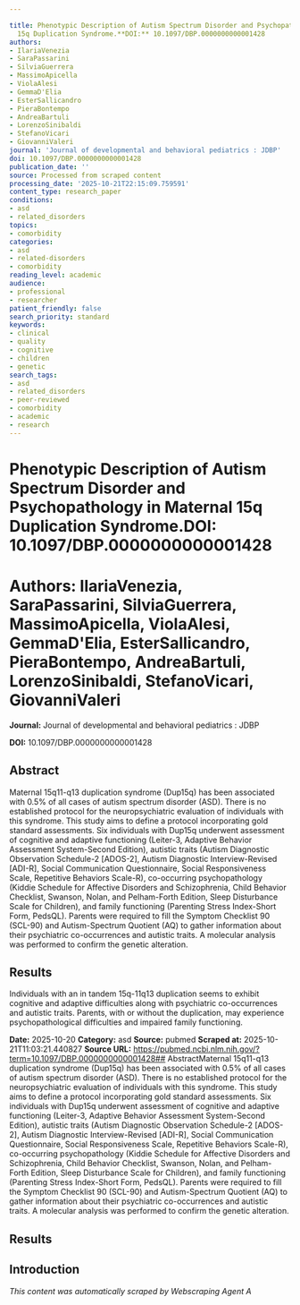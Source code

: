```yaml
---

title: Phenotypic Description of Autism Spectrum Disorder and Psychopathology in Maternal
  15q Duplication Syndrome.**DOI:** 10.1097/DBP.0000000000001428
authors:
- IlariaVenezia
- SaraPassarini
- SilviaGuerrera
- MassimoApicella
- ViolaAlesi
- GemmaD'Elia
- EsterSallicandro
- PieraBontempo
- AndreaBartuli
- LorenzoSinibaldi
- StefanoVicari
- GiovanniValeri
journal: 'Journal of developmental and behavioral pediatrics : JDBP'
doi: 10.1097/DBP.0000000000001428
publication_date: ''
source: Processed from scraped content
processing_date: '2025-10-21T22:15:09.759591'
content_type: research_paper
conditions:
- asd
- related_disorders
topics:
- comorbidity
categories:
- asd
- related-disorders
- comorbidity
reading_level: academic
audience:
- professional
- researcher
patient_friendly: false
search_priority: standard
keywords:
- clinical
- quality
- cognitive
- children
- genetic
search_tags:
- asd
- related_disorders
- peer-reviewed
- comorbidity
- academic
- research
---
```




# Phenotypic Description of Autism Spectrum Disorder and Psychopathology in Maternal 15q Duplication Syndrome.**DOI:** 10.1097/DBP.0000000000001428

# **Authors:** IlariaVenezia, SaraPassarini, SilviaGuerrera, MassimoApicella, ViolaAlesi, GemmaD'Elia, EsterSallicandro, PieraBontempo, AndreaBartuli, LorenzoSinibaldi, StefanoVicari, GiovanniValeri

**Journal:** Journal of developmental and behavioral pediatrics : JDBP

**DOI:** 10.1097/DBP.0000000000001428

## Abstract

Maternal 15q11-q13 duplication syndrome (Dup15q) has been associated with 0.5% of all cases of autism spectrum disorder (ASD). There is no established protocol for the neuropsychiatric evaluation of individuals with this syndrome. This study aims to define a protocol incorporating gold standard assessments.
Six individuals with Dup15q underwent assessment of cognitive and adaptive functioning (Leiter-3, Adaptive Behavior Assessment System-Second Edition), autistic traits (Autism Diagnostic Observation Schedule-2 [ADOS-2], Autism Diagnostic Interview-Revised [ADI-R], Social Communication Questionnaire, Social Responsiveness Scale, Repetitive Behaviors Scale-R), co-occurring psychopathology (Kiddie Schedule for Affective Disorders and Schizophrenia, Child Behavior Checklist, Swanson, Nolan, and Pelham-Forth Edition, Sleep Disturbance Scale for Children), and family functioning (Parenting Stress Index-Short Form, PedsQL). Parents were required to fill the Symptom Checklist 90 (SCL-90) and Autism-Spectrum Quotient (AQ) to gather information about their psychiatric co-occurrences and autistic traits. A molecular analysis was performed to confirm the genetic alteration.
## Results
Individuals with an in tandem 15q-11q13 duplication seems to exhibit cognitive and adaptive difficulties along with psychiatric co-occurrences and autistic traits. Parents, with or without the duplication, may experience psychopathological difficulties and impaired family functioning.

**Date:** 2025-10-20
**Category:** asd
**Source:** pubmed
**Scraped at:** 2025-10-21T11:03:21.440827
**Source URL:** https://pubmed.ncbi.nlm.nih.gov/?term=10.1097/DBP.0000000000001428## AbstractMaternal 15q11-q13 duplication syndrome (Dup15q) has been associated with 0.5% of all cases of autism spectrum disorder (ASD). There is no established protocol for the neuropsychiatric evaluation of individuals with this syndrome. This study aims to define a protocol incorporating gold standard assessments.
Six individuals with Dup15q underwent assessment of cognitive and adaptive functioning (Leiter-3, Adaptive Behavior Assessment System-Second Edition), autistic traits (Autism Diagnostic Observation Schedule-2 [ADOS-2], Autism Diagnostic Interview-Revised [ADI-R], Social Communication Questionnaire, Social Responsiveness Scale, Repetitive Behaviors Scale-R), co-occurring psychopathology (Kiddie Schedule for Affective Disorders and Schizophrenia, Child Behavior Checklist, Swanson, Nolan, and Pelham-Forth Edition, Sleep Disturbance Scale for Children), and family functioning (Parenting Stress Index-Short Form, PedsQL). Parents were required to fill the Symptom Checklist 90 (SCL-90) and Autism-Spectrum Quotient (AQ) to gather information about their psychiatric co-occurrences and autistic traits. A molecular analysis was performed to confirm the genetic alteration.
## Results
## Introduction
*This content was automatically scraped by Webscraping Agent A*